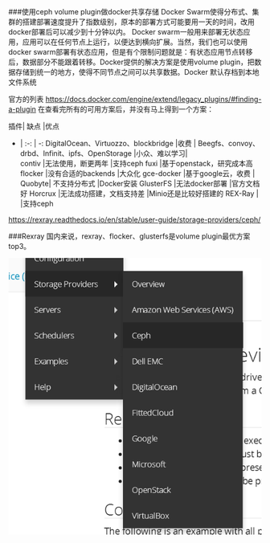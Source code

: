 ###使用ceph volume plugin做docker共享存储
Docker Swarm使得分布式、集群的搭建部署速度提升了指数级别，原本的部署方式可能要用一天的时间，改用docker部署后可以减少到十分钟以内。
Docker swarm一般用来部署无状态应用，应用可以在任何节点上运行，以便达到横向扩展。当然，我们也可以使用docker swarm部署有状态应用，但是有个限制问题就是：有状态应用节点转移后，数据部分不能跟着转移。Docker提供的解决方案是使用volume plugin，把数据存储到统一的地方，使得不同节点之间可以共享数据。Docker 默认存档到本地文件系统

官方的列表
https://docs.docker.com/engine/extend/legacy_plugins/#finding-a-plugin
在查看完所有的可用方案后，并没有马上得到一个方案：

 

插件|	缺点	|优点
- | :-: | -: 
DigitalOcean、Virtuozzo、blockbridge	|收费	|
Beegfs、convoy、drbd、Infinit、ipfs、OpenStorage	|小众、难以学习|	
contiv	|无法使用，断更两年	|支持ceph
fuxi	|基于openstack，研究成本高	
flocker	|没有合适的backends	|大众化
gce-docker	|基于google云，收费	|
Quobyte|	不支持分布式	|Docker安装
GlusterFS	|无法docker部署	|官方文档好
Horcrux	|无法成功搭建，文档支持差	|Minio还是比较好搭建的
REX-Ray	|	|支持ceph

https://rexray.readthedocs.io/en/stable/user-guide/storage-providers/ceph/

###Rexray
国内来说，rexray、flocker、glusterfs是volume plugin最优方案top3。

![Aaron Swartz](pic1.png)